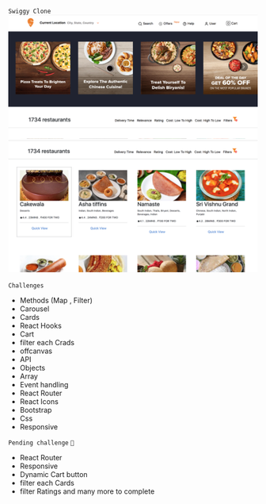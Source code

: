 `Swiggy Clone`
![Link](./public/img1.png)
![link](./public//img2.png)

`Challenges`

- Methods (Map , Filter)
- Carousel
- Cards 
- React Hooks 
- Cart 
- filter each Crads
- offcanvas
- API 
- Objects
- Array
- Event handling
- React Router 
- React Icons
- Bootstrap
- Css
- Responsive

`Pending challenge` `🤔`
- React Router 
- Responsive
- Dynamic Cart button
- filter each Cards
- filter Ratings and many more to complete
